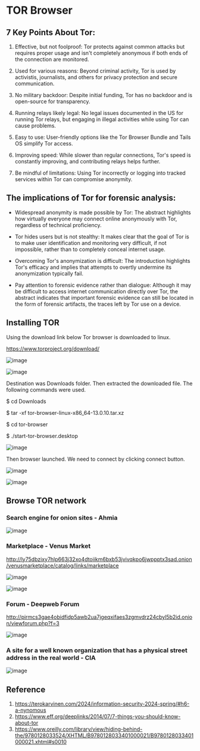 # TOR Browser


## 7 Key Points About Tor:

1. Effective, but not foolproof:
   Tor protects against common attacks but requires proper usage and isn't completely anonymous if both ends of the connection are monitored.

2. Used for various reasons:
   Beyond criminal activity, Tor is used by activistis, journalists, and others for privacy protection and secure communication.
   
3. No military backdoor:
   Despite initial funding, Tor has no backdoor and is open-source for transparency.
   
4. Running relays likely legal:
   No legal issues documented in the US for running Tor relays, but engaging in illegal activities while using Tor can cause problems.
   
5. Easy to use:
   User-friendly options like the Tor Browser Bundle and Tails OS simplify Tor access.
   
6. Improving speed:
   While slower than regular connections, Tor's speed is constantly improving, and contributing relays helps further.
   
7. Be mindful of limitations:
   Using Tor incorrectly or logging into tracked services within Tor can compromise anonymity.


## The implications of Tor for forensic analysis:


- Widespread anonymity is made possible by Tor:
  The abstract highlights how virtually everyone may connect online anonymously with Tor, regardless of technical proficiency.

- Tor hides users but is not stealthy:
  It makes clear that the goal of Tor is to make user identification and monitoring very difficult, if not impossible, rather than to completely conceal internet usage.

- Overcoming Tor's anonymization is difficult:
  The introduction highlights Tor's efficacy and implies that attempts to overtly undermine its anonymization typically fail.

- Pay attention to forensic evidence rather than dialogue:
  Although it may be difficult to access internet communication directly over Tor, the abstract indicates that important forensic evidence can still be located in the form of forensic artifacts, the traces left by Tor use on a device.


## Installing TOR

Using the download link below Tor browser is downloaded to linux.

https://www.torproject.org/download/

![image](https://github.com/Ruwan0127/rumarkdown/assets/144318600/de4f258a-85e8-4166-b4b0-3bfb97f549e0)

![image](https://github.com/Ruwan0127/rumarkdown/assets/144318600/6781ff77-a242-41f5-a159-64dc070263c3)

  
Destination was Downloads folder. Then extracted the downloaded file.
The following commands were used.

$ cd Downloads

$ tar -xf tor-browser-linux-x86_64-13.0.10.tar.xz

$ cd tor-browser

$ ./start-tor-browser.desktop

![image](https://github.com/Ruwan0127/rumarkdown/assets/144318600/a2bbb604-a161-4dce-ada3-bf1b85b3aa04)


Then browser launched. We need to connect by clicking connect button.

![image](https://github.com/Ruwan0127/rumarkdown/assets/144318600/bbc3fe45-74a4-4f93-8aa1-1c8dee467463)


![image](https://github.com/Ruwan0127/rumarkdown/assets/144318600/a651c849-b291-4539-aa51-df55aadeef2e)



## Browse TOR network

### Search engine for onion sites - Ahmia

![image](https://github.com/Ruwan0127/rumarkdown/assets/144318600/d05ac253-4719-4e6e-9660-ce2b80798903)

### Marketplace - Venus Market

http://ly75dbzixy7hlp663j32xo4dtoiikm6bxb53jvivqkpo6jwppptx3sad.onion/venusmarketplace/catalog/links/marketplace

![image](https://github.com/Ruwan0127/rumarkdown/assets/144318600/0df28d84-152c-4c9e-a71e-b4dd9ae06e81)

![image](https://github.com/Ruwan0127/rumarkdown/assets/144318600/bd255349-3e47-4a8e-bfa0-a22e57119000)



### Forum - Deepweb Forum

http://pirmcs3gae4obidfidp5awb2ua7jgeqxifaes3zgmvdrz24cbyl5b2id.onion/viewforum.php?f=3

![image](https://github.com/Ruwan0127/rumarkdown/assets/144318600/85248e15-d585-48ea-adb2-1acdb9a6a945)

### A site for a well known organization that has a physical street address in the real world - CIA

![image](https://github.com/Ruwan0127/rumarkdown/assets/144318600/b4a0f83a-787e-45eb-9ebb-4d11b8cfc055)





## Reference

1. https://terokarvinen.com/2024/information-security-2024-spring/#h6-a-nynomous
2. https://www.eff.org/deeplinks/2014/07/7-things-you-should-know-about-tor
3. https://www.oreilly.com/library/view/hiding-behind-the/9780128033524/XHTML/B9780128033401000021/B9780128033401000021.xhtml#s0010

  
